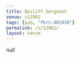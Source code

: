 ```yaml
---
title: Bailiff Sergeant
venue: v12981
tags: [pub, "fhrs:401930"]
permalink: /v/12981/
layout: venue
---
```

null